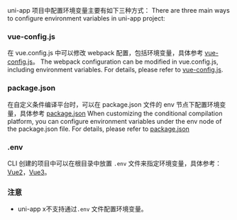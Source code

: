 uni-app 项目中配置环境变量主要有如下三种方式：
There are three main ways to configure environment variables in uni-app project:

### vue-config.js

在 vue.config.js 中可以修改 webpack 配置，包括环境变量，具体参考 [vue-config.js](/collocation/vue-config)。
The webpack configuration can be modified in vue.config.js, including environment variables. For details, please refer to [vue-config.js](/collocation/vue-config).

### package.json

在自定义条件编译平台时，可以在 package.json 文件的 env 节点下配置环境变量，具体参考 [package.json](/collocation/package)
When customizing the conditional compilation platform, you can configure environment variables under the env node of the package.json file. For details, please refer to [package.json](/collocation/package)

### .env

CLI 创建的项目中可以在根目录中放置 ``.env`` 文件来指定环境变量，具体参考：[Vue2](https://cli.vuejs.org/zh/guide/mode-and-env.html#%E7%8E%AF%E5%A2%83%E5%8F%98%E9%87%8F)，[Vue3](https://cn.vitejs.dev/guide/env-and-mode.html)。

### 注意
* uni-app x不支持通过``.env`` 文件配置环境变量。
